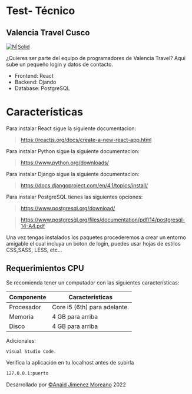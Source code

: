 # Test- Técnico
## Valencia Travel Cusco

[![N|Solid](https://valenciatravelcusco.com/icons/logo_horizontalWeb.svg)](https://valenciatravelcusco.com/)

¿Quieres ser parte del equipo de programadores de Valencia Travel?
Aqui sube un pequeño login y datos de contacto.

- Frontend: React
- Backend: Djando
- Database: PostgreSQL
# Características

Para instalar React sigue la siguiente documentacion:
> https://reactjs.org/docs/create-a-new-react-app.html

Para instalar Python sigue la siguiente documentacion:
> https://www.python.org/downloads/

Para instalar Django sigue la siguiente documentacion:
> https://docs.djangoproject.com/en/4.1/topics/install/

Para instalar PostgreSQL tienes las siguientes opciones:
> https://www.postgresql.org/download/

> https://www.postgresql.org/files/documentation/pdf/14/postgresql-14-A4.pdf


Una vez tengas instalados los paquetes procederemos a crear un entorno amigable el cual incluya un boton de login, puedes usar hojas de estilos CSS,SASS, LESS, etc...

## Requerimientos CPU
Se recomienda tener un computador con las siguientes características:

| Componente | Características |
| ------ | ------ |
| Procesador | Core i5 (6th) para adelante. |
| Memoria | 4 GB para arriba |
| Disco | 4 GB para arriba |

Adicionales:

```Visual Studio Code.```

Verifica la aplicación en tu localhost antes de subirla

```sh
127.0.0.1:puerto
```

Desarrollado por  [©Anaid Jimenez Moreano](https://www.linkedin.com/in/anaidjm1/)
2022


